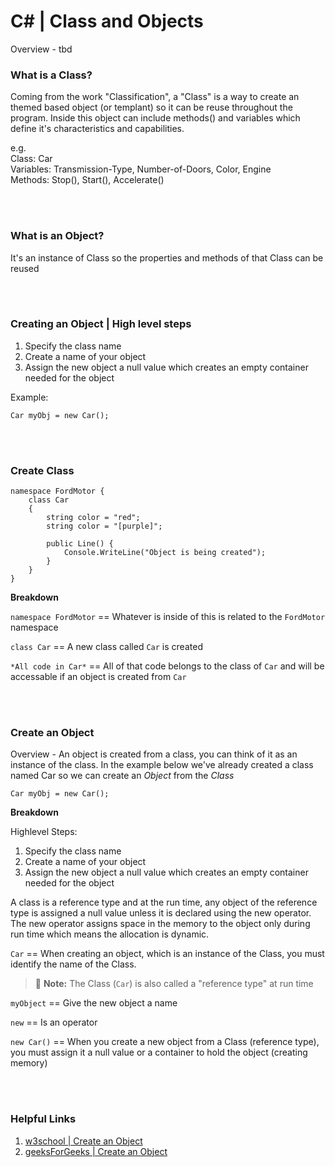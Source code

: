# C# | Class and Objects

Overview - tbd


### What is a Class?
Coming from the work "Classification", a "Class" is a way to create an themed based object (or templant) so it can be reuse throughout the program. Inside this object can include methods() and variables which define it's characteristics and capabilities.

e.g.  
Class: Car   
Variables: Transmission-Type, Number-of-Doors, Color, Engine  
Methods: Stop(), Start(), Accelerate()

<br/><br/>

### What is an Object?
It's an instance of Class so the properties and methods of that Class can be reused

<br/><br/>

### Creating an Object | High level steps
1. Specify the class name 
2. Create a name of your object 
3. Assign the new object a null value which creates an empty container needed for the object 

Example: 
```
Car myObj = new Car();
```

<br/><br/>

### Create Class

```
namespace FordMotor {
    class Car 
    {
        string color = "red";
        string color = "[purple]";

        public Line() {
            Console.WriteLine("Object is being created");
        }
    }
}
```
**Breakdown**  

`namespace FordMotor` == Whatever is inside of this is related to the `FordMotor` namespace  

`class Car` == A new class called `Car` is created  

`*All code in Car*` == All of that code belongs to the class of `Car` and will be accessable if an object is created from `Car`
 

<br/><br/>

### Create an Object 
Overview - An object is created from a class, you can think of it as an instance of the class. In the example below we've already created a class named Car so we can create an _Object_ from the _Class_

```
Car myObj = new Car();
```
**Breakdown** 

Highlevel Steps:
1. Specify the class name 
2. Create a name of your object 
3. Assign the new object a null value which creates an empty container needed for the object 

A class is a reference type and at the run time, any object of the reference type is assigned a null value unless it is declared using the new operator. The new operator assigns space in the memory to the object only during run time which means the allocation is dynamic. 

`Car` == When creating an object, which is an instance of the Class, you must identify the name of the Class.  
> :memo: **Note:** The Class (`Car`) is also called a "reference type" at run time    

`myObject` == Give the new object a name  

`new` == Is an operator  

`new Car()` == When you create a new object from a Class (reference type), you must assign it a null value or a container to hold the object (creating memory)

<br/><br/>

### Helpful Links
1. [w3school | Create an Object](https://www.w3schools.com/cs/cs_classes.php)
1. [geeksForGeeks | Create an Object](https://www.geeksforgeeks.org/different-ways-to-create-an-object-in-c-sharp/#)

